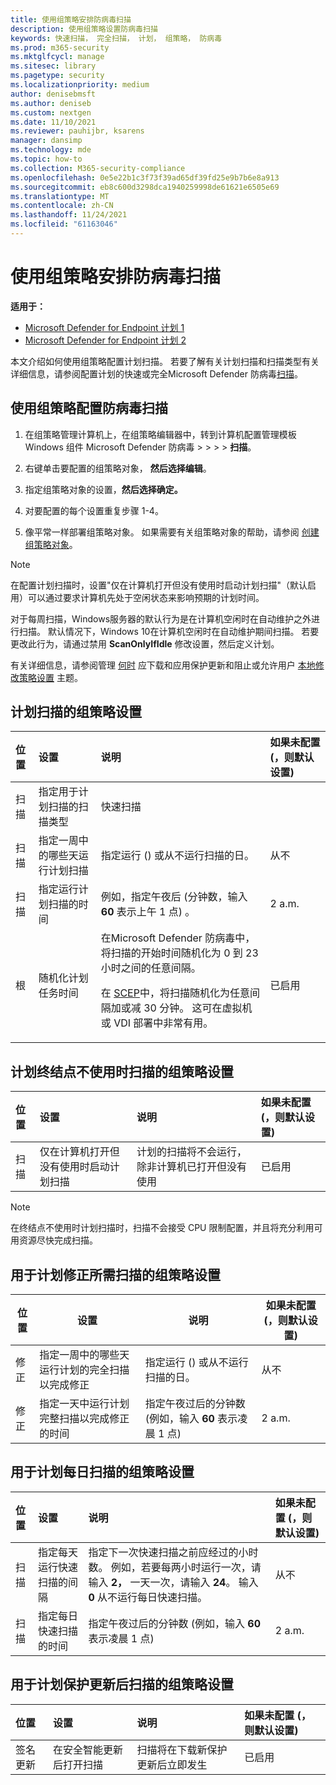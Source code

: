 ```yaml
---
title: 使用组策略安排防病毒扫描
description: 使用组策略设置防病毒扫描
keywords: 快速扫描， 完全扫描， 计划， 组策略， 防病毒
ms.prod: m365-security
ms.mktglfcycl: manage
ms.sitesec: library
ms.pagetype: security
ms.localizationpriority: medium
author: denisebmsft
ms.author: deniseb
ms.custom: nextgen
ms.date: 11/10/2021
ms.reviewer: pauhijbr, ksarens
manager: dansimp
ms.technology: mde
ms.topic: how-to
ms.collection: M365-security-compliance
ms.openlocfilehash: 0e5e22b1c3f73f39ad65df39fd25e9b7b6e8a913
ms.sourcegitcommit: eb8c600d3298dca1940259998de61621e6505e69
ms.translationtype: MT
ms.contentlocale: zh-CN
ms.lasthandoff: 11/24/2021
ms.locfileid: "61163046"
---
```

# <a name="schedule-antivirus-scans-using-group-policy"></a>使用组策略安排防病毒扫描

**适用于：**
- [Microsoft Defender for Endpoint 计划 1](https://go.microsoft.com/fwlink/?linkid=2154037)
- [Microsoft Defender for Endpoint 计划 2](https://go.microsoft.com/fwlink/?linkid=2154037)

本文介绍如何使用组策略配置计划扫描。 若要了解有关计划扫描和扫描类型有关详细信息，请参阅配置计划的快速或完全Microsoft Defender 防病毒[扫描](schedule-antivirus-scans.md)。 

## <a name="configure-antivirus-scans-using-group-policy"></a>使用组策略配置防病毒扫描

1. 在组策略管理计算机上，在组策略编辑器中，转到计算机配置管理模板 Windows 组件 Microsoft Defender 防病毒 \>  \>  \>  \> **扫描**。

2. 右键单击要配置的组策略对象， **然后选择编辑**。

3. 指定组策略对象的设置，**然后选择确定。** 

4. 对要配置的每个设置重复步骤 1-4。

5. 像平常一样部署组策略对象。 如果需要有关组策略对象的帮助，请参阅 [创建组策略对象](/windows/security/threat-protection/windows-firewall/create-a-group-policy-object)。

> [!NOTE]
> 在配置计划扫描时，设置"仅在计算机打开但没有使用时启动计划扫描"（默认启用）可以通过要求计算机先处于空闲状态来影响预期的计划时间。
>
> 对于每周扫描，Windows服务器的默认行为是在计算机空闲时在自动维护之外进行扫描。 默认情况下，Windows 10在计算机空闲时在自动维护期间扫描。 若要更改此行为，请通过禁用 **ScanOnlyIfIdle** 修改设置，然后定义计划。

有关详细信息，请参阅管理 [何时](manage-protection-update-schedule-microsoft-defender-antivirus.md) 应下载和应用保护更新和阻止或允许用户 [本地修改策略设置](configure-local-policy-overrides-microsoft-defender-antivirus.md) 主题。

## <a name="group-policy-settings-for-scheduling-scans"></a>计划扫描的组策略设置

| 位置 | 设置 | 说明 | 如果未配置 (，则默认设置)  |
|:---|:---|:---|:---|
| 扫描 | 指定用于计划扫描的扫描类型 | 快速扫描 |
| 扫描 | 指定一周中的哪些天运行计划扫描 | 指定运行 () 或从不运行扫描的日。 | 从不 |
| 扫描 | 指定运行计划扫描的时间 | 例如，指定午夜后 (分钟数，输入 **60** 表示上午 1 点) 。 | 2 a.m. |
| 根 | 随机化计划任务时间 |在Microsoft Defender 防病毒中，将扫描的开始时间随机化为 0 到 23 小时之间的任意间隔。 <p>在 [SCEP](/mem/intune/protect/certificates-scep-configure)中，将扫描随机化为任意间隔加或减 30 分钟。 这可在虚拟机或 VDI 部署中非常有用。 | 已启用 |

## <a name="group-policy-settings-for-scheduling-scans-for-when-an-endpoint-is-not-in-use"></a>计划终结点不使用时扫描的组策略设置

| 位置 | 设置 | 说明 | 如果未配置 (，则默认设置)  |
|:---|:---|:---|:---|
| 扫描 | 仅在计算机打开但没有使用时启动计划扫描 | 计划的扫描将不会运行，除非计算机已打开但没有使用 | 已启用 |

> [!NOTE]
> 在终结点不使用时计划扫描时，扫描不会接受 CPU 限制配置，并且将充分利用可用资源尽快完成扫描。

## <a name="group-policy-settings-for-scheduling-remediation-required-scans"></a>用于计划修正所需扫描的组策略设置

| 位置 | 设置 | 说明 | 如果未配置 (，则默认设置)  |
|---|---|---|---|
| 修正 | 指定一周中的哪些天运行计划的完全扫描以完成修正 | 指定运行 () 或从不运行扫描的日。 | 从不 |
| 修正 | 指定一天中运行计划完整扫描以完成修正的时间 | 指定午夜过后的分钟数 (例如，输入 **60** 表示凌晨 1 点)  | 2 a.m. |

## <a name="group-policy-settings-for-scheduling-daily-scans"></a>用于计划每日扫描的组策略设置

| 位置 | 设置 | 说明 | 如果未配置 (，则默认设置)  |
|:---|:---|:---|:---|
| 扫描 | 指定每天运行快速扫描的间隔 | 指定下一次快速扫描之前应经过的小时数。 例如，若要每两小时运行一次，请输入 **2，** 一天一次，请输入 **24**。 输入 **0** 从不运行每日快速扫描。 | 从不 |
| 扫描 | 指定每日快速扫描的时间 | 指定午夜过后的分钟数 (例如，输入 **60** 表示凌晨 1 点)  | 2 a.m. |

## <a name="group-policy-settings-for-scheduling-scans-after-protection-updates"></a>用于计划保护更新后扫描的组策略设置

| 位置 | 设置 | 说明 | 如果未配置 (，则默认设置) |
|:---|:---|:---|:---|
| 签名更新 | 在安全智能更新后打开扫描 | 扫描将在下载新保护更新后立即发生 | 已启用 |

